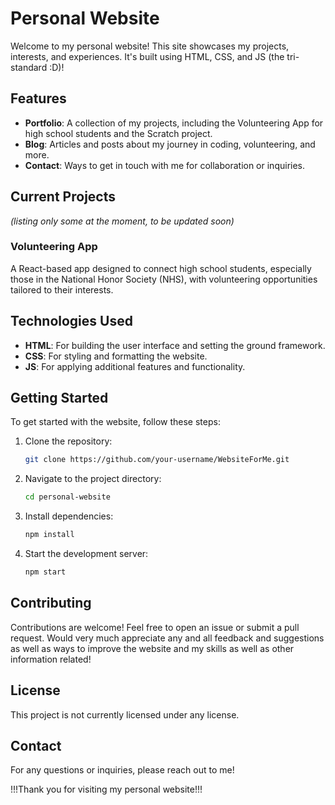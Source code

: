 # Personal Website

Welcome to my personal website! This site showcases my projects, interests, and experiences. It's built using HTML, CSS, and JS (the tri-standard :D)!

## Features

- **Portfolio**: A collection of my projects, including the Volunteering App for high school students and the Scratch project.
- **Blog**: Articles and posts about my journey in coding, volunteering, and more.
- **Contact**: Ways to get in touch with me for collaboration or inquiries.

## Current Projects 
*(listing only some at the moment, to be updated soon)*

### Volunteering App
A React-based app designed to connect high school students, especially those in the National Honor Society (NHS), with volunteering opportunities tailored to their interests.

## Technologies Used

- **HTML**: For building the user interface and setting the ground framework. 
- **CSS**: For styling and formatting the website. 
- **JS**: For applying additional features and functionality. 

## Getting Started

To get started with the website, follow these steps:

1. Clone the repository:
   ```bash
   git clone https://github.com/your-username/WebsiteForMe.git
   ```
2. Navigate to the project directory:
   ```bash
   cd personal-website
   ```
3. Install dependencies:
   ```bash
   npm install
   ```
4. Start the development server:
   ```bash
   npm start
   ```

## Contributing

Contributions are welcome! Feel free to open an issue or submit a pull request. Would very much appreciate any and all feedback and suggestions as well as ways to improve the website and my skills as well as other information related! 

## License

This project is not currently licensed under any license.

## Contact

For any questions or inquiries, please reach out to me! 

!!!Thank you for visiting my personal website!!!
